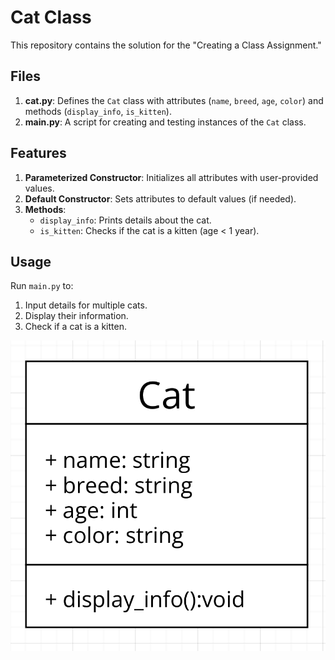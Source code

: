 # Cat Class 

This repository contains the solution for the "Creating a Class Assignment."

## Files
1. **cat.py**: Defines the `Cat` class with attributes (`name`, `breed`, `age`, `color`) and methods (`display_info`, `is_kitten`).
2. **main.py**: A script for creating and testing instances of the `Cat` class.


## Features
1. **Parameterized Constructor**: Initializes all attributes with user-provided values.
2. **Default Constructor**: Sets attributes to default values (if needed).
3. **Methods**:
   - `display_info`: Prints details about the cat.
   - `is_kitten`: Checks if the cat is a kitten (age < 1 year).

## Usage
Run `main.py` to:
1. Input details for multiple cats.
2. Display their information.
3. Check if a cat is a kitten.
   
![Alt Text](https://github.com/vhenewer/Creating-a-class/blob/main/Снимок%20экрана%202025-02-06%20в%2017.18.53.png)






